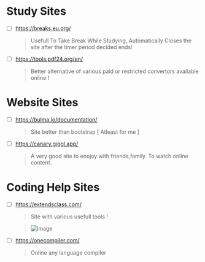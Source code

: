 # Study Sites

- [ ] https://breaks.eu.org/
   > Usefull To Take Break While Studying, Automatically Closes the site after the timer period decided ends!
   
- [ ] https://tools.pdf24.org/en/
   > Better alternative of various paid or restricted convertors available online !
   
# Website Sites

- [ ] https://bulma.io/documentation/
   > Site better than bootstrap [ Atleast for me ]
   
- [ ] https://canary.giggl.app/
   > A very good site to enojoy with friends,family. To watch online content.
   
# Coding Help Sites

- [ ] https://extendsclass.com/
   > Site with various usefull tools !
   
   > ![image](https://user-images.githubusercontent.com/88286024/176997871-3b8ecebb-612e-43db-a890-c1cbf2fb7693.png)
   
- [ ] https://onecompiler.com/
   > Online any language compiler
